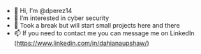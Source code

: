 - 👋 Hi, I’m @dperez14
- 👀 I’m interested in cyber security
- 🌱 Took a break but will start small projects here and there
- 📫 If you need to contact me you can message me on LinkedIn (https://www.linkedin.com/in/dahianaupshaw/)

<!---
dperez14/dperez14 is a ✨ special ✨ repository because its `README.md` (this file) appears on your GitHub profile.
You can click the Preview link to take a look at your changes.
--->
